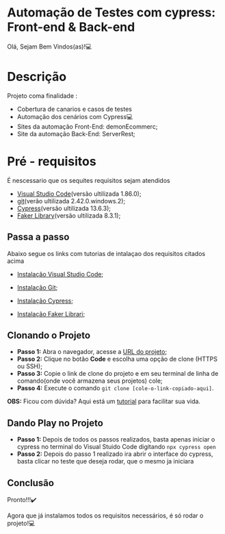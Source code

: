 # Automação de Testes com cypress: Front-end & Back-end
Olá, Sejam Bem Vindos(as)!💻
# Descrição
Projeto coma finalidade :
- Cobertura de canarios e casos de testes
- Automação dos cenários com Cypress💻
- Sites da automação Front-End: demonEcommerc;
- Site da automação Back-End: ServerRest;

# Pré - requisitos
É nescessario que os sequites requisitos sejam atendidos 
- [Visual Studio Code](https://code.visualstudio.com/download)(versão ultilizada 1.86.0);
- [git](https://git-scm.com/downloads)(verão ultilizada 2.42.0.windows.2);
- [Cypress](https://docs.cypress.io/guides/getting-started/installing-cypress)(versão ultilizada 13.6.3);
- [Faker Library](https://www.npmjs.com/package/@faker-js/faker)(versão ultilizada 8.3.1);

## Passa a passo
Abaixo segue os links com tutorias de intalaçao dos requisitos citados acima

- [Instalação Visual Studio Code](https://blog.cod3r.com.br/visual-studio-code-vscode-instalacao-e-configuracao/);

- [Instalação Git](https://dicasdeprogramacao.com.br/como-instalar-o-git-no-windows/);

- [Instalação Cypress](https://medium.com/@lsluandersonalmeida/tutorial-de-instala%C3%A7%C3%A3o-do-cypress-no-windows-23dfeaa8d621);

- [Instalação Faker Librari](https://www.npmjs.com/package/@faker-js/faker);

## Clonando o Projeto 
   - **Passo 1:** Abra o navegador, acesse a [URL do projeto](https://github.com/eduardogaldino/Automacao-Front-end-Back-end);
   - **Passo 2:** Clique no botão **Code** e escolha uma opção de clone (HTTPS ou SSH);
   - **Passo 3:** Copie o link de clone do projeto e em seu terminal de linha de comando(onde você armazena seus projetos) cole;
   - **Passo 4:** Execute o comando `git clone [cole-o-link-copiado-aqui]`.

**OBS:** Ficou com dúvida? Aqui está um [tutorial](https://docs.github.com/pt/repositories/creating-and-managing-repositories/cloning-a-repository) para facilitar sua vida. 

## Dando Play no Projeto

- **Passo 1:** Depois de todos os passos realizados, basta apenas iniciar o cypress no terminal do Visual Stuido Code digitando `npx cypress open`	
- **Passo 2:** Depois do passo 1 realizado ira abrir o interface do cypress, basta clicar no teste que deseja rodar, que o mesmo ja iniciara

## Conclusão
      
   Pronto!!!✔️ 

   Agora que já instalamos todos os requisitos necessários, é só rodar o projeto!💻
		
